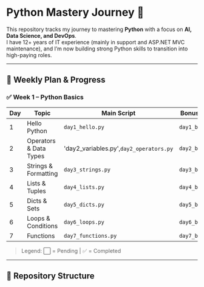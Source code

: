 # Python Mastery Journey 🚀

This repository tracks my journey to mastering **Python** with a focus on **AI, Data Science, and DevOps**.  
I have 12+ years of IT experience (mainly in support and ASP.NET MVC maintenance), and I’m now building strong Python skills to transition into high-paying roles.

---

## 📅 Weekly Plan & Progress
### ✅ Week 1 – Python Basics
| Day | Topic                  | Main Script                             | Bonus Script         | Advanced Bonus                  | Status |
|-----|------------------------|-----------------------------------------|----------------------|----------------------------------|--------|
| 1   | Hello Python           | `day1_hello.py`                         | `day1_bonus.py`      | —                                | ✅ |
| 2   | Operators & Data Types | 'day2_variables.py',`day2_operators.py` | `day2_bonus.py`      | `day2_advanced_bonus.py` (Mini Calculator) | ⬜ |
| 3   | Strings & Formatting   | `day3_strings.py`                       | `day3_bonus.py`      | —                                | ⬜ |
| 4   | Lists & Tuples         | `day4_lists.py`                         | `day4_bonus.py`      | —                                | ⬜ |
| 5   | Dicts & Sets           | `day5_dicts.py`                         | `day5_bonus.py`      | —                                | ⬜ |
| 6   | Loops & Conditions     | `day6_loops.py`                         | `day6_bonus.py`      | —                                | ⬜ |
| 7   | Functions              | `day7_functions.py`                     | `day7_bonus.py`      | —                                | ⬜ |


> Legend: ⬜ = Pending | ✅ = Completed

---

## 📂 Repository Structure

